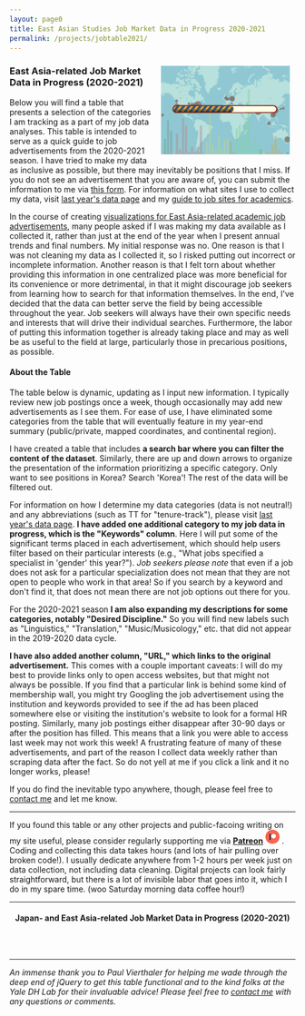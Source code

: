 ```yaml
---
layout: page0
title: East Asian Studies Job Market Data in Progress 2020-2021
permalink: /projects/jobtable2021/
---
```


<!-- BOOTSTRAP CSS-->
<link href="https://pr-curtis.github.io/css/bootstrap.min.css" rel="stylesheet" integrity="sha384-1q8mTJOASx8j1Au+a5WDVnPi2lkFfwwEAa8hDDdjZlpLegxhjVME1fgjWPGmkzs7" crossorigin="anonymous">
<!-- <link href="//maxcdn.bootstrapcdn.com/bootstrap/3.3.6/css/bootstrap.min.css" rel="stylesheet" integrity="sha384-1q8mTJOASx8j1Au+a5WDVnPi2lkFfwwEAa8hDDdjZlpLegxhjVME1fgjWPGmkzs7" crossorigin="anonymous"> -->
<!-- The link above is the bootstrap link you replaced with your native one~ -->
<!-- DATATABLES BOOTSTRAP INTEGRATION CSS -->
<link rel="stylesheet" href="//cdn.datatables.net/plug-ins/a5734b29083/integration/bootstrap/3/dataTables.bootstrap.css">

<!--JS LIBRARIES-->
<!-- JQUERY -->
<!-- <script src="//cdnjs.cloudflare.com/ajax/libs/jquery/2.2.1/jquery.min.js"></script> -->
<!--BOOTSTRAP JS -->
<script src="//maxcdn.bootstrapcdn.com/bootstrap/3.3.6/js/bootstrap.min.js" integrity="sha384-0mSbJDEHialfmuBBQP6A4Qrprq5OVfW37PRR3j5ELqxss1yVqOtnepnHVP9aJ7xS" crossorigin="anonymous"></script>

<!-- DATATABLES -->
<script type="text/javascript" src="//cdnjs.cloudflare.com/ajax/libs/datatables/1.10.11/js/jquery.dataTables.min.js"></script>

<!--BOOTSTRAP INTEGRATION JS -->
<script src="//cdn.datatables.net/plug-ins/a5734b29083/integration/bootstrap/3/dataTables.bootstrap.js"></script>

<!-- TableTop -->
<script type="text/javascript" src="//cdnjs.cloudflare.com/ajax/libs/tabletop.js/1.4.3/tabletop.min.js"></script>
<script src="/js/graphic.js" type="text/javascript"></script>

<div style>
<img src="/images/Data_progress_map21.png" style="float:right;max-width:45%;padding: 10px 10px 10px 15px;">
</div>
<h3>East Asia-related Job Market Data in Progress (2020-2021)</h3>
<p></p>
Below you will find a table that presents a selection of the categories I am tracking as a part of my job data analyses. This table is intended to serve as a quick guide to job advertisements from the 2020-2021 season. I have tried to make my data as inclusive as possible, but there may inevitably be positions that I miss. If you do not see an advertisement that you are aware of, you can submit the information to me via <a href="https://forms.gle/udbx9EwdnPcFJqWV7" target="blank">this form</a>. For information on what sites I use to collect my data, visit <a href="/projects/jobs2020/">last year's data page</a> and my <a href="/docs/jobsites/">guide to job sites for academics</a>.
<p></p>
In the course of creating <a href="/projects/jobdata/">visualizations for East Asia-related academic job advertisements</a>, many people asked if I was making my data available as I collected it, rather than just at the end of the year when I present annual trends and final numbers. My initial response was no. One reason is that I was not cleaning my data as I collected it, so I risked putting out incorrect or incomplete information. Another reason is that I felt torn about whether providing this information in one centralized place was more beneficial for its convenience or more detrimental, in that it might discourage job seekers from learning how to search for that information themselves. In the end, I've decided that the data can better serve the field by being accessible throughout the year. Job seekers will always have their own specific needs and interests that will drive their individual searches. Furthermore, the labor of putting this information together is already taking place and may as well be as useful to the field at large, particularly those in precarious positions, as possible.
<p></p>

<h4><b>About the Table</b></h4>
<p></p>
The table below is dynamic, updating as I input new information. I typically review new job postings once a week, though occasionally may add new advertisements as I see them. For ease of use, I have eliminated some categories from the table that will eventually feature in my year-end summary (public/private, mapped coordinates, and continental region).
<p></p>
I have created a table that includes <b>a search bar where you can filter the content of the dataset</b>. Similarly, there are up and down arrows to organize the presentation of the information prioritizing a specific category. Only want to see positions in Korea? Search 'Korea'! The rest of the data will be filtered out.
<p></p>
For information on how I determine my data categories (data is not neutral!) and any abbreviations (such as TT for "tenure-track"), please visit <a href="/projects/jobs2020/">last year's data page</a>. <b>I have added one additional category to my job data in progress, which is the "Keywords" column</b>. Here I will put some of the significant terms placed in each advertisement, which should help users filter based on their particular interests (e.g., "What jobs specified a specialist in 'gender' this year?"). <em>Job seekers please note</em> that even if a job does not ask for a particular specialization does not mean that they are not open to people who work in that area! So if you search by a keyword and don't find it, that does not mean there are not job options out there for you.
<p></p>
For the 2020-2021 season <b>I am also expanding my descriptions for some categories, notably "Desired Discipline."</b> So you will find new labels such as "Linguistics," "Translation," "Music/Musicology," etc. that did not appear in the 2019-2020 data cycle.
<p></p>
<b>I have also added another column, "URL," which links to the original advertisement.</b> This comes with a couple important caveats: I will do my best to provide links only to open access websites, but that might not always be possible. If you find that a particular link is behind some kind of membership wall, you might try Googling the job advertisement using the institution and keywords provided to see if the ad has been placed somewhere else or visiting the institution's website to look for a formal HR posting. Similarly, many job postings either disappear after 30-90 days or after the position has filled. This means that a link you were able to access last week may not work this week! A frustrating feature of many of these advertisements, and part of the reason I collect data weekly rather than scraping data after the fact. So do not yell at me if you click a link and it no longer works, please!
<p></p>
If you do find the inevitable typo anywhere, though, please feel free to <a href="/contact/">contact me</a> and let me know.<br>
<hr>
If you found this table or any other projects and public-facoing writing on my site useful, please consider regularly supporting me via <b><a href="https://www.patreon.com/prcurtis">Patreon</a></b> <a href="https://www.patreon.com/prcurtis"><img src="/images/patreon_circle1.png" alt="Patreon" width="25px"></a> . Coding and collecting this data takes hours (and lots of hair pulling over broken code!). I usually dedicate anywhere from 1-2 hours per week just on data collection, not including data cleaning. Digital projects can look fairly straightforward, but there is a lot of invisible labor that goes into it, which I do in my spare time. (woo Saturday morning data coffee hour!)
<hr>
<center><h4><b>Japan- and East Asia-related Job Market Data in Progress (2020-2021)</b></h4></center>
<p></p>
&nbsp;<br>
<div>
   <table id="jobs2021" class="display pretty" width="100%"></table>
</div>
<p></p>
<hr>
<em> An immense thank you to Paul Vierthaler for helping me wade through the deep end of jQuery to get this table functional and to the kind folks at the Yale DH Lab for their invaluable advice! Please feel free to <a href="/contact/">contact me</a> with any questions or comments.</em>
<p></p>
<style>
.dataTables_wrapper .dataTables_paginate .paginate_button:hover {
  background: none;
  color: black!important;
  /*change the hover text color*/
}


/*below block of css for change style when active*/

.dataTables_wrapper .dataTables_paginate .paginate_button:active {
  background: none;
  color: black!important;
}
</style>
